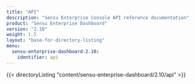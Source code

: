 ```yaml
---
title: "API"
description: "Sensu Enterprise Console API reference documentation"
product: "Sensu Enterprise Dashboard"
version: "2.10"
weight: 1.5
layout: "base-for-directory-listing"
menu: 
  sensu-enterprise-dashboard-2.10:
    identifier: api
---
```


{{< directoryListing "content/sensu-enterprise-dashboard/2.10/api" >}}
